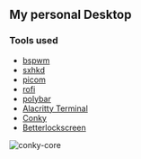 ## My personal Desktop

### Tools used

* [bspwm](https://github.com/baskerville/bspwm)
* [sxhkd](https://github.com/baskerville/sxhkd)
* [picom](https://github.com/yshui/picom)
* [rofi](https://github.com/davatorium/rofi)
* [polybar](https://github.com/polybar/polybar)
* [Alacritty Terminal](https://github.com/alacritty/alacritty)
* [Conky](https://github.com/brndnmtthws/conky)
* [Betterlockscreen](https://github.com/betterlockscreen/betterlockscreen)



<div style="float:left">
<img alt=conky-core src=https://github.com/madhur/dotfiles/blob/24031182121c8af6a5bb4e01f02b34200bb0b449/screenshot.png />
</div>
<div style="float:clear"></div>
<p/><p/><p/>
